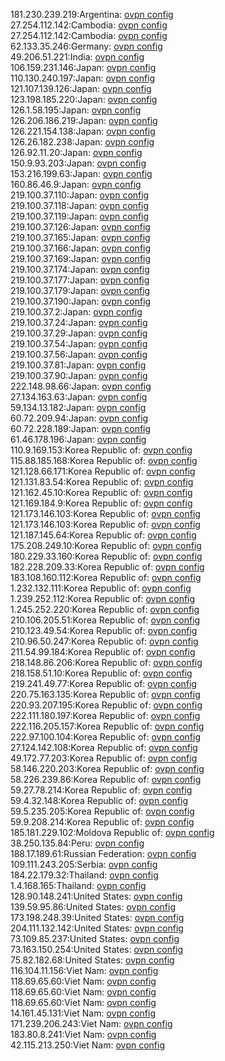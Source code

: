 181.230.239.219:Argentina: [ovpn config](vpn/181_230_239_219.ovpn)  
27.254.112.142:Cambodia: [ovpn config](vpn/27_254_112_142.ovpn)  
27.254.112.142:Cambodia: [ovpn config](vpn/27_254_112_142.ovpn)  
62.133.35.246:Germany: [ovpn config](vpn/62_133_35_246.ovpn)  
49.206.51.221:India: [ovpn config](vpn/49_206_51_221.ovpn)  
106.159.231.146:Japan: [ovpn config](vpn/106_159_231_146.ovpn)  
110.130.240.197:Japan: [ovpn config](vpn/110_130_240_197.ovpn)  
121.107.139.126:Japan: [ovpn config](vpn/121_107_139_126.ovpn)  
123.198.185.220:Japan: [ovpn config](vpn/123_198_185_220.ovpn)  
126.1.58.195:Japan: [ovpn config](vpn/126_1_58_195.ovpn)  
126.206.186.219:Japan: [ovpn config](vpn/126_206_186_219.ovpn)  
126.221.154.138:Japan: [ovpn config](vpn/126_221_154_138.ovpn)  
126.26.182.238:Japan: [ovpn config](vpn/126_26_182_238.ovpn)  
126.92.11.20:Japan: [ovpn config](vpn/126_92_11_20.ovpn)  
150.9.93.203:Japan: [ovpn config](vpn/150_9_93_203.ovpn)  
153.216.199.63:Japan: [ovpn config](vpn/153_216_199_63.ovpn)  
160.86.46.9:Japan: [ovpn config](vpn/160_86_46_9.ovpn)  
219.100.37.110:Japan: [ovpn config](vpn/219_100_37_110.ovpn)  
219.100.37.118:Japan: [ovpn config](vpn/219_100_37_118.ovpn)  
219.100.37.119:Japan: [ovpn config](vpn/219_100_37_119.ovpn)  
219.100.37.126:Japan: [ovpn config](vpn/219_100_37_126.ovpn)  
219.100.37.165:Japan: [ovpn config](vpn/219_100_37_165.ovpn)  
219.100.37.166:Japan: [ovpn config](vpn/219_100_37_166.ovpn)  
219.100.37.169:Japan: [ovpn config](vpn/219_100_37_169.ovpn)  
219.100.37.174:Japan: [ovpn config](vpn/219_100_37_174.ovpn)  
219.100.37.177:Japan: [ovpn config](vpn/219_100_37_177.ovpn)  
219.100.37.179:Japan: [ovpn config](vpn/219_100_37_179.ovpn)  
219.100.37.190:Japan: [ovpn config](vpn/219_100_37_190.ovpn)  
219.100.37.2:Japan: [ovpn config](vpn/219_100_37_2.ovpn)  
219.100.37.24:Japan: [ovpn config](vpn/219_100_37_24.ovpn)  
219.100.37.29:Japan: [ovpn config](vpn/219_100_37_29.ovpn)  
219.100.37.54:Japan: [ovpn config](vpn/219_100_37_54.ovpn)  
219.100.37.56:Japan: [ovpn config](vpn/219_100_37_56.ovpn)  
219.100.37.81:Japan: [ovpn config](vpn/219_100_37_81.ovpn)  
219.100.37.90:Japan: [ovpn config](vpn/219_100_37_90.ovpn)  
222.148.98.66:Japan: [ovpn config](vpn/222_148_98_66.ovpn)  
27.134.163.63:Japan: [ovpn config](vpn/27_134_163_63.ovpn)  
59.134.13.182:Japan: [ovpn config](vpn/59_134_13_182.ovpn)  
60.72.209.94:Japan: [ovpn config](vpn/60_72_209_94.ovpn)  
60.72.228.189:Japan: [ovpn config](vpn/60_72_228_189.ovpn)  
61.46.178.196:Japan: [ovpn config](vpn/61_46_178_196.ovpn)  
110.9.169.153:Korea Republic of: [ovpn config](vpn/110_9_169_153.ovpn)  
115.88.185.168:Korea Republic of: [ovpn config](vpn/115_88_185_168.ovpn)  
121.128.66.171:Korea Republic of: [ovpn config](vpn/121_128_66_171.ovpn)  
121.131.83.54:Korea Republic of: [ovpn config](vpn/121_131_83_54.ovpn)  
121.162.45.10:Korea Republic of: [ovpn config](vpn/121_162_45_10.ovpn)  
121.169.184.9:Korea Republic of: [ovpn config](vpn/121_169_184_9.ovpn)  
121.173.146.103:Korea Republic of: [ovpn config](vpn/121_173_146_103.ovpn)  
121.173.146.103:Korea Republic of: [ovpn config](vpn/121_173_146_103.ovpn)  
121.187.145.64:Korea Republic of: [ovpn config](vpn/121_187_145_64.ovpn)  
175.208.249.10:Korea Republic of: [ovpn config](vpn/175_208_249_10.ovpn)  
180.229.33.160:Korea Republic of: [ovpn config](vpn/180_229_33_160.ovpn)  
182.228.209.33:Korea Republic of: [ovpn config](vpn/182_228_209_33.ovpn)  
183.108.160.112:Korea Republic of: [ovpn config](vpn/183_108_160_112.ovpn)  
1.232.132.111:Korea Republic of: [ovpn config](vpn/1_232_132_111.ovpn)  
1.239.252.112:Korea Republic of: [ovpn config](vpn/1_239_252_112.ovpn)  
1.245.252.220:Korea Republic of: [ovpn config](vpn/1_245_252_220.ovpn)  
210.106.205.51:Korea Republic of: [ovpn config](vpn/210_106_205_51.ovpn)  
210.123.49.54:Korea Republic of: [ovpn config](vpn/210_123_49_54.ovpn)  
210.96.50.247:Korea Republic of: [ovpn config](vpn/210_96_50_247.ovpn)  
211.54.99.184:Korea Republic of: [ovpn config](vpn/211_54_99_184.ovpn)  
218.148.86.206:Korea Republic of: [ovpn config](vpn/218_148_86_206.ovpn)  
218.158.51.10:Korea Republic of: [ovpn config](vpn/218_158_51_10.ovpn)  
219.241.49.77:Korea Republic of: [ovpn config](vpn/219_241_49_77.ovpn)  
220.75.163.135:Korea Republic of: [ovpn config](vpn/220_75_163_135.ovpn)  
220.93.207.195:Korea Republic of: [ovpn config](vpn/220_93_207_195.ovpn)  
222.111.180.197:Korea Republic of: [ovpn config](vpn/222_111_180_197.ovpn)  
222.116.205.157:Korea Republic of: [ovpn config](vpn/222_116_205_157.ovpn)  
222.97.100.104:Korea Republic of: [ovpn config](vpn/222_97_100_104.ovpn)  
27.124.142.108:Korea Republic of: [ovpn config](vpn/27_124_142_108.ovpn)  
49.172.77.203:Korea Republic of: [ovpn config](vpn/49_172_77_203.ovpn)  
58.146.220.203:Korea Republic of: [ovpn config](vpn/58_146_220_203.ovpn)  
58.226.239.86:Korea Republic of: [ovpn config](vpn/58_226_239_86.ovpn)  
59.27.78.214:Korea Republic of: [ovpn config](vpn/59_27_78_214.ovpn)  
59.4.32.148:Korea Republic of: [ovpn config](vpn/59_4_32_148.ovpn)  
59.5.235.205:Korea Republic of: [ovpn config](vpn/59_5_235_205.ovpn)  
59.9.208.214:Korea Republic of: [ovpn config](vpn/59_9_208_214.ovpn)  
185.181.229.102:Moldova Republic of: [ovpn config](vpn/185_181_229_102.ovpn)  
38.250.135.84:Peru: [ovpn config](vpn/38_250_135_84.ovpn)  
188.17.189.61:Russian Federation: [ovpn config](vpn/188_17_189_61.ovpn)  
109.111.243.205:Serbia: [ovpn config](vpn/109_111_243_205.ovpn)  
184.22.179.32:Thailand: [ovpn config](vpn/184_22_179_32.ovpn)  
1.4.168.165:Thailand: [ovpn config](vpn/1_4_168_165.ovpn)  
128.90.148.241:United States: [ovpn config](vpn/128_90_148_241.ovpn)  
139.59.95.86:United States: [ovpn config](vpn/139_59_95_86.ovpn)  
173.198.248.39:United States: [ovpn config](vpn/173_198_248_39.ovpn)  
204.111.132.142:United States: [ovpn config](vpn/204_111_132_142.ovpn)  
73.109.85.237:United States: [ovpn config](vpn/73_109_85_237.ovpn)  
73.163.150.254:United States: [ovpn config](vpn/73_163_150_254.ovpn)  
75.82.182.68:United States: [ovpn config](vpn/75_82_182_68.ovpn)  
116.104.11.156:Viet Nam: [ovpn config](vpn/116_104_11_156.ovpn)  
118.69.65.60:Viet Nam: [ovpn config](vpn/118_69_65_60.ovpn)  
118.69.65.60:Viet Nam: [ovpn config](vpn/118_69_65_60.ovpn)  
118.69.65.60:Viet Nam: [ovpn config](vpn/118_69_65_60.ovpn)  
14.161.45.131:Viet Nam: [ovpn config](vpn/14_161_45_131.ovpn)  
171.239.206.243:Viet Nam: [ovpn config](vpn/171_239_206_243.ovpn)  
183.80.8.241:Viet Nam: [ovpn config](vpn/183_80_8_241.ovpn)  
42.115.213.250:Viet Nam: [ovpn config](vpn/42_115_213_250.ovpn)  
